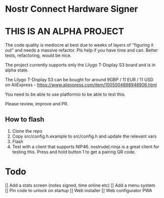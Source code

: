 # Nostr Connect Hardware Signer

# THIS IS AN ALPHA PROJECT

The code quality is mediocre at best due to weeks of layers of "figuring it out" and needs a massive refactor. Pls help if you have time and can. Better tests, refactoring, would be nice.


The project currently supports only the Lilygo T-Display S3 board and is in alpha state.

The Lilygo T-Display S3 can be bought for around 9GBP / 11 EUR / 11 USD on AliExpress - https://www.aliexpress.com/item/1005004898948906.html

You need to be able to use platformio to be able to test this.

Please review, improve and PR.

## How to flash

1. Clone the repo
1. Copy src/config.h.example to src/config.h and update the relevant vars
1. Flash
1. Test with a client that supports NIP46. nostrudel.ninja is a great client for testing this. Press and hold button 1 to get a pairing QR code.


# Todo

[] Add a stats screen (notes signed, time online etc)
[] Add a menu system
[] Pin code to unlock on startup
[] Web installer
[] Web configurator PWA
